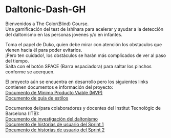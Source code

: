 # Daltonic-Dash-GH

Bienvenidos a The Color(Blind) Course.  
Una gamificación del test de Ishihara para acelerar y ayudar a la detección del daltonismo en las personas jovenes y/o en infantes.

Toma el papel de Duko, quien debe mirar con atención los obstaculos que vienen hacia él para poder evitarlos.  
¡Pero ten cuidado!, los obstáculos se harán más complicados de ver al paso del tiempo.  
Salta con el botón SPACE (Barra espaciadora) para saltar los pinchos conforme se acerquen.

El proyecto aún se encuentra en desarrollo pero los siguientes links contienen documentos e información del proyecto:   
[Documento de Minimo Producto Viable (MVP)](https://docs.google.com/document/d/135gP8d6-WW5bkHVN5WQk89F881rJ9DwVj69a5uHU4LQ/edit?usp=sharing)  
[Documento de guía de estilos](https://docs.google.com/document/d/1dmRMeLDmxfmuZd4OmPtw6fpsy2Wf0UU15HiIk3EA3dI/edit?usp=sharing)  
  
Documentos de/para colaboradores y docentes del Institut Tecnològic de Barcelona (ITB):  
[Documento de investigación del daltonismo](https://docs.google.com/document/d/1-ldyjcCVDqctkJwWRfLBniikvycwFagIjV8BI6nYuc8/edit?usp=sharing)  
[Documento de historias de usuario del Sprint 1](https://docs.google.com/document/d/1RvtTpjyUt9n48vzGLsf6lG3dAcTXf7yP7ofkzxtmKmc/edit?usp=sharing)  
[Documento de historias de usuario del Sprint 2](https://docs.google.com/document/d/18Nus8kHr0u2aEdK3IMXIWbSqQTRpL_bA8DE3uG4NAEg/edit?usp=sharing)  

